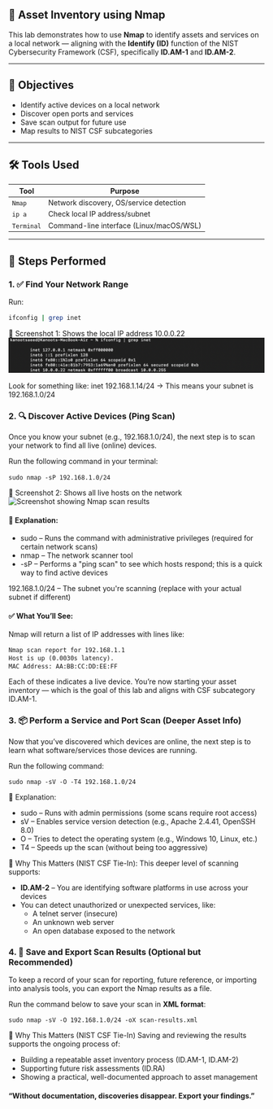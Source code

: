 ## 🧠 Asset Inventory using Nmap

This lab demonstrates how to use **Nmap** to identify assets and services on a local network — aligning with the **Identify (ID)** function of the NIST Cybersecurity Framework (CSF), specifically **ID.AM-1** and **ID.AM-2**.

---

## 🎯 Objectives

- Identify active devices on a local network  
- Discover open ports and services  
- Save scan output for future use  
- Map results to NIST CSF subcategories  

---

## 🛠️ Tools Used

| Tool       | Purpose                                      |
|------------|----------------------------------------------|
| `Nmap`     | Network discovery, OS/service detection      |
| `ip a`     | Check local IP address/subnet                |
| `Terminal` | Command-line interface (Linux/macOS/WSL)     |

---

## 📝 Steps Performed

### 1. ✅ Find Your Network Range

Run:

```bash
ifconfig | grep inet
```
📸 Screenshot 1: Shows the local IP address 10.0.0.22
![Screenshot showing Nmap scan results](nmap-host-discovery.png)

Look for something like:
inet 192.168.1.14/24 → This means your subnet is 192.168.1.0/24



### 2. 🔍 Discover Active Devices (Ping Scan)
Once you know your subnet (e.g., 192.168.1.0/24), the next step is to scan your network to find all live (online) devices.

Run the following command in your terminal:

```sudo nmap -sP 192.168.1.0/24```

📸 Screenshot 2: Shows all live hosts on the network
![Screenshot showing Nmap scan results](nmap-scan-results.png)

#### 🔎 Explanation:
- sudo – Runs the command with administrative privileges (required for certain network scans)
- nmap – The network scanner tool
- -sP – Performs a "ping scan" to see which hosts respond; this is a quick way to find active devices

192.168.1.0/24 – The subnet you're scanning (replace with your actual subnet if different)

#### ✅ What You’ll See:
Nmap will return a list of IP addresses with lines like:

```
Nmap scan report for 192.168.1.1  
Host is up (0.0030s latency).  
MAC Address: AA:BB:CC:DD:EE:FF
```

Each of these indicates a live device. You’re now starting your asset inventory — which is the goal of this lab and aligns with CSF subcategory ID.AM-1.

### 3. 📦 Perform a Service and Port Scan (Deeper Asset Info)
Now that you’ve discovered which devices are online, the next step is to learn what software/services those devices are running.

Run the following command:

```
sudo nmap -sV -O -T4 192.168.1.0/24
```

🔎 Explanation:

- sudo – Runs with admin permissions (some scans require root access)
- sV – Enables service version detection (e.g., Apache 2.4.41, OpenSSH 8.0)
- O – Tries to detect the operating system (e.g., Windows 10, Linux, etc.)
- T4 – Speeds up the scan (without being too aggressive)

📌 Why This Matters (NIST CSF Tie-In):
This deeper level of scanning supports:

- **ID.AM-2** – You are identifying software platforms in use across your devices
- You can detect unauthorized or unexpected services, like:
  - A telnet server (insecure)
  - An unknown web server
  - An open database exposed to the network

### 4. 💾 Save and Export Scan Results (Optional but Recommended)

To keep a record of your scan for reporting, future reference, or importing into analysis tools, you can export the Nmap results as a file.

Run the command below to save your scan in **XML format**:

```
sudo nmap -sV -O 192.168.1.0/24 -oX scan-results.xml
```

📌 Why This Matters (NIST CSF Tie-In)
Saving and reviewing the results supports the ongoing process of:
- Building a repeatable asset inventory process (ID.AM-1, ID.AM-2)
- Supporting future risk assessments (ID.RA)
- Showing a practical, well-documented approach to asset management

#### “Without documentation, discoveries disappear. Export your findings.”

